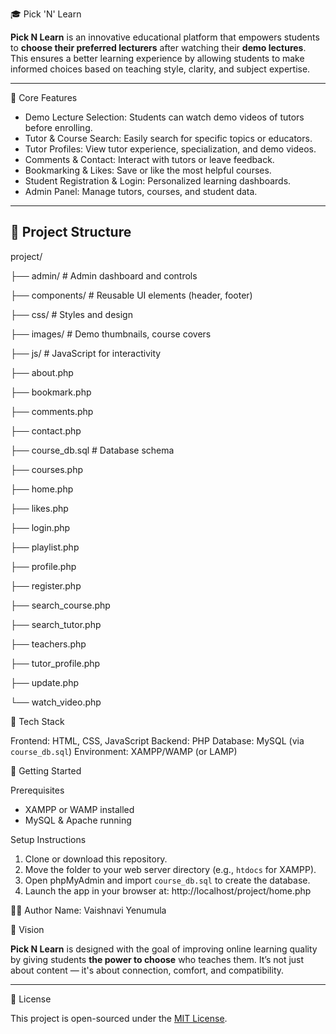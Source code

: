  🎓 Pick 'N' Learn

**Pick N Learn** is an innovative educational platform that empowers students to **choose their preferred lecturers** after watching their **demo lectures**. This ensures a better learning experience by allowing students to make informed choices based on teaching style, clarity, and subject expertise.

---

 🌟 Core Features

- Demo Lecture Selection: Students can watch demo videos of tutors before enrolling.
- Tutor & Course Search: Easily search for specific topics or educators.
- Tutor Profiles: View tutor experience, specialization, and demo videos.
- Comments & Contact: Interact with tutors or leave feedback.
- Bookmarking & Likes: Save or like the most helpful courses.
- Student Registration & Login: Personalized learning dashboards.
- Admin Panel: Manage tutors, courses, and student data.

---

## 📂 Project Structure

project/

├── admin/ # Admin dashboard and controls

├── components/ # Reusable UI elements (header, footer)

├── css/ # Styles and design

├── images/ # Demo thumbnails, course covers

├── js/ # JavaScript for interactivity

├── about.php

├── bookmark.php

├── comments.php

├── contact.php

├── course_db.sql # Database schema

├── courses.php

├── home.php

├── likes.php

├── login.php

├── playlist.php


├── profile.php

├── register.php

├── search_course.php

├── search_tutor.php

├── teachers.php

├── tutor_profile.php

├── update.php

└── watch_video.php

 🧰 Tech Stack

  Frontend: HTML, CSS, JavaScript
  Backend: PHP
  Database: MySQL (via `course_db.sql`)
  Environment: XAMPP/WAMP (or LAMP)



 🚀 Getting Started

 Prerequisites

- XAMPP or WAMP installed
- MySQL & Apache running

 Setup Instructions

1. Clone or download this repository.
2. Move the folder to your web server directory (e.g., `htdocs` for XAMPP).
3. Open phpMyAdmin and import `course_db.sql` to create the database.
4. Launch the app in your browser at:
http://localhost/project/home.php





 🙋‍♀️ Author
     Name: Vaishnavi Yenumula



 📌 Vision

**Pick N Learn** is designed with the goal of improving online learning quality by giving students **the power to choose** who teaches them. It’s not just about content — it's about connection, comfort, and compatibility.

---

 📄 License

This project is open-sourced under the [MIT License](LICENSE).
